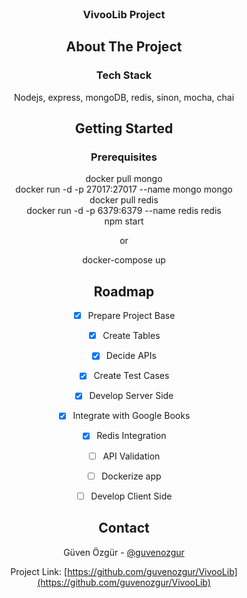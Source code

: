 <br />
<div align="center">
 
<h3 align="center">VivooLib Project</h3>



## About The Project

### Tech Stack

Nodejs, express, mongoDB, redis, sinon, mocha, chai

## Getting Started

### Prerequisites
docker pull mongo </br>
docker run -d -p 27017:27017 --name mongo mongo</br>
docker pull redis</br>
docker run -d -p 6379:6379 --name redis redis</br>
npm start

or 

docker-compose up




## Roadmap
- [x] Prepare Project Base
- [x] Create Tables
- [x] Decide APIs
- [x] Create Test Cases
- [x] Develop Server Side
- [x] Integrate with Google Books
- [x] Redis Integration
- [ ] API Validation
- [ ] Dockerize app
- [ ] Develop Client Side



## Contact

Güven Özgür - [@guvenozgur](https://www.linkedin.com/in/h%C3%BCseyin-g%C3%BCven-%C3%B6zg%C3%BCr-807b4769/)

Project Link: [https://github.com/guvenozgur/VivooLib](https://github.com/guvenozgur/VivooLib)




<!--
[Ref](https://ref.com)
-->




</div>